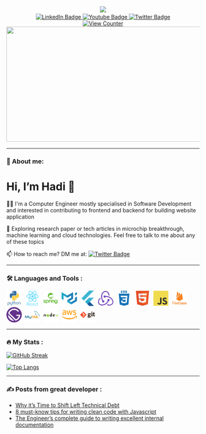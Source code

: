 <!---
Reference: https://docs.github.com/en/get-started/writing-on-github/getting-started-with-writing-and-formatting-on-github/basic-writing-and-formatting-syntax
 --->
<div id="header" align="center">
  <img src="https://media.giphy.com/media/9oa3sE4IdWbqO61WGT/giphy.gif" width="100"/>
</div>

<div id="badges" align="center">
    <a href="#">
        <img src =https://img.shields.io/badge/LinkedIn-blue?logo=linkedin&logo=linkedin&logoColor=white&style=for-the-badge alt="LinkedIn Badge"/>
    </a>
    <a href="#">
        <img src="https://img.shields.io/badge/YouTube-red?style=for-the-badge&logo=youtube&logoColor=white" alt="Youtube Badge"/>
    </a>
    <a href="https://twitter.com/AH_redAI">
        <img src="https://img.shields.io/badge/Twitter-blue?style=for-the-badge&logo=twitter&logoColor=white" alt="Twitter Badge"/>
    </a>
</div>
<div id="views" align="center">
    <a href="#">
      <img src="https://komarev.com/ghpvc/?username=hadizainurin&style=flat-square&color=blue" alt="View Counter"/>
    </a>
</div>
<div align="center">
    <a href="#">
      <img src="https://media.giphy.com/media/MT5UUV1d4CXE2A37Dg/giphy.gif" width="600" height="300"/>
    </a>
</div>
<!---
Documentation of the View Counter is on https://github.com/antonkomarev/github-profile-views-counter
--->

---

### 🚀 About me:
<h1> Hi, I’m Hadi 👋 </h1>
👨‍💻 I'm a Computer Engineer mostly specialised in Software Development and interested in contributing to frontend and backend for building website application

👀 Exploring research paper or tech articles in microchip breakthrough, machine learning and cloud technologies. Feel free to talk to me about any of these topics

📫 How to reach me? DM me at: [![Twitter Badge](https://img.shields.io/badge/-RedAI-blue?style=flat&logo=twitter&logoColor=white)](https://twitter.com/AH_redAI)

<!---
To add tag use the command git tag <tagname> -a 
git push origin --tags
--->

---

### 🛠️ Languages and Tools :
<div>
  <img src="https://github.com/devicons/devicon/blob/master/icons/python/python-original-wordmark.svg" title="Java" alt="Java" width="40" height="40"/>&nbsp;
  <img src="https://github.com/devicons/devicon/blob/master/icons/react/react-original-wordmark.svg" title="React" alt="React" width="40" height="40"/>&nbsp;
  <img src="https://github.com/devicons/devicon/blob/master/icons/spring/spring-original-wordmark.svg" title="Spring" alt="Spring" width="40" height="40"/>&nbsp;
  <img src="https://github.com/devicons/devicon/blob/master/icons/materialui/materialui-original.svg" title="Material UI" alt="Material UI" width="40" height="40"/>&nbsp;
  <img src="https://github.com/devicons/devicon/blob/master/icons/flutter/flutter-original.svg" title="Flutter" alt="Flutter" width="40" height="40"/>&nbsp;
  <img src="https://github.com/devicons/devicon/blob/master/icons/redux/redux-original.svg" title="Redux" alt="Redux " width="40" height="40"/>&nbsp;
  <img src="https://github.com/devicons/devicon/blob/master/icons/css3/css3-plain-wordmark.svg"  title="CSS3" alt="CSS" width="40" height="40"/>&nbsp;
  <img src="https://github.com/devicons/devicon/blob/master/icons/html5/html5-original.svg" title="HTML5" alt="HTML" width="40" height="40"/>&nbsp;
  <img src="https://github.com/devicons/devicon/blob/master/icons/javascript/javascript-original.svg" title="JavaScript" alt="JavaScript" width="40" height="40"/>&nbsp;
  <img src="https://github.com/devicons/devicon/blob/master/icons/firebase/firebase-plain-wordmark.svg" title="Firebase" alt="Firebase" width="40" height="40"/>&nbsp;
  <img src="https://github.com/devicons/devicon/blob/master/icons/gatsby/gatsby-original.svg" title="Gatsby"  alt="Gatsby" width="40" height="40"/>&nbsp;
  <img src="https://github.com/devicons/devicon/blob/master/icons/mysql/mysql-original-wordmark.svg" title="MySQL"  alt="MySQL" width="40" height="40"/>&nbsp;
  <img src="https://github.com/devicons/devicon/blob/master/icons/nodejs/nodejs-original-wordmark.svg" title="NodeJS" alt="NodeJS" width="40" height="40"/>&nbsp;
  <img src="https://github.com/devicons/devicon/blob/master/icons/amazonwebservices/amazonwebservices-plain-wordmark.svg" title="AWS" alt="AWS" width="40" height="40"/>&nbsp;
  <img src="https://github.com/devicons/devicon/blob/master/icons/git/git-original-wordmark.svg" title="Git" **alt="Git" width="40" height="40"/>
</div>

---

### :fire: My Stats :
[![GitHub Streak](http://github-readme-streak-stats.herokuapp.com?user=hadizainurin&theme=radical&date_format=j%20M%5B%20Y%5D)](https://git.io/streak-stats)

<!--- Reference https://github.com/anuraghazra/github-readme-stats --->
[![Top Langs](https://github-readme-stats.vercel.app/api/top-langs/?username=hadizainurin&layout=compact&theme=vision-friendly-dark)](https://github.com/anuraghazra/github-readme-stats)

---

### :writing_hand: Posts from great developer :
<!-- BLOG-POST-LIST:START -->
- [Why it’s Time to Shift Left Technical Debt](https://dev.to/alexomeyer/why-its-time-to-shift-left-technical-debt-1mkl)
- [8 must-know tips for writing clean code with Javascript](https://dev.to/alexomeyer/8-must-know-tips-for-writing-clean-code-with-javascript-i4)
- [The Engineer’s complete guide to writing excellent internal documentation](https://dev.to/alexomeyer/the-engineers-complete-guide-to-writing-excellent-internal-documentation-3n6p)
<!-- BLOG-POST-LIST:END -->

<!--- Add some content later--->
<!---
hadizainurin/hadizainurin is a ✨ special ✨ repository because its `README.md` (this file) appears on your GitHub profile.
You can click the Preview link to take a look at your changes.
--->
